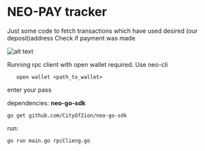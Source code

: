 # NEO-PAY tracker
Just some code to fetch transactions which have used desired (our deposit)address
Check if payment was made

![alt text](https://i.imgur.com/wqAKLIe.png "Kartinochka")

Running rpc client with open wallet required. Use neo-cli
```dotnet neo-cli.dll /rpc
   open wallet <path_to_wallet>
```  
enter your pass

dependencies: 
**neo-go-sdk**
```
go get github.com/CityOfZion/neo-go-sdk
```
run:
```
go run main.go rpcClieng.go
```
